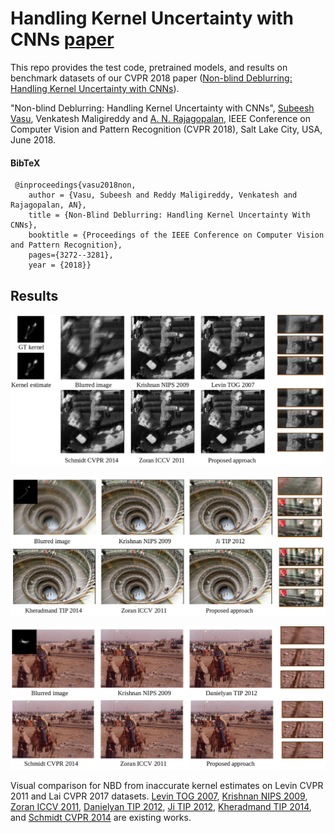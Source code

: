 # Handling Kernel Uncertainty with CNNs [paper](https://drive.google.com/file/d/1htYVSTXJ60ChPUWjsCHblS22IWlwMitX/view)

This repo provides the test code, pretrained models, and results on benchmark datasets of our CVPR 2018 paper ([Non-blind Deblurring: Handling Kernel Uncertainty with CNNs](https://drive.google.com/file/d/1htYVSTXJ60ChPUWjsCHblS22IWlwMitX/view)).


"Non-blind Deblurring: Handling Kernel Uncertainty with CNNs", [Subeesh Vasu](https://subeeshvasu.github.io), Venkatesh Maligireddy and [A. N. Rajagopalan](http://www.ee.iitm.ac.in/~raju/), IEEE Conference on Computer Vision and Pattern Recognition (CVPR 2018), Salt Lake City, USA, June 2018.

#### BibTeX

 
     @inproceedings{vasu2018non,
        author = {Vasu, Subeesh and Reddy Maligireddy, Venkatesh and Rajagopalan, AN},
        title = {Non-Blind Deblurring: Handling Kernel Uncertainty With CNNs},
        booktitle = {Proceedings of the IEEE Conference on Computer Vision and Pattern Recognition},
        pages={3272--3281},
        year = {2018}}
## Results     
<p align="center">
<img src="images/nbd_syntheg_levin.png">
</p>

<p align="center">
<img src="images/nbd_syntheg_lai.png">
</p>

<p align="center">
<img src="images/nbd_realeg_lai.png">
</p>

Visual comparison for NBD from inaccurate kernel estimates on Levin CVPR 2011 and Lai CVPR 2017 datasets. [Levin TOG 2007](https://groups.csail.mit.edu/graphics/CodedAperture/), [Krishnan NIPS 2009](https://dilipkay.wordpress.com/fast-deconvolution/), [Zoran ICCV 2011](https://people.csail.mit.edu/danielzoran/EPLLICCVCameraReady.pdf), [Danielyan TIP 2012](https://www.cs.tut.fi/~foi/GCF-BM3D/BM3DframesDeblur-Danielyan.pdf), [Ji TIP 2012](http://www.math.nus.edu.sg/~matjh/download/robust_deblur/TIP_2012_deblur.pdf), [Kheradmand TIP 2014](https://ieeexplore.ieee.org/document/6918453/), and [Schmidt CVPR 2014](http://research.uweschmidt.org/pubs/cvpr14schmidt.pdf) are existing works.


